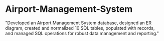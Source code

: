# Airport-Management-System
"Developed an Airport Management System database, designed an ER diagram, created and normalized 10 SQL tables, populated with records, and managed SQL operations for robust data management and reporting."

